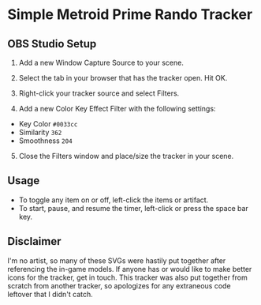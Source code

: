 Simple Metroid Prime Rando Tracker
========

OBS Studio Setup
---

1) Add a new Window Capture Source to your scene.

2) Select the tab in your browser that has the tracker open. Hit OK.

3) Right-click your tracker source and select Filters.

4) Add a new Color Key Effect Filter with the following settings:
* Key Color `#0033cc`
* Similarity `362`
* Smoothness `204`

5) Close the Filters window and place/size the tracker in your scene.

Usage
---
* To toggle any item on or off, left-click the items or artifact.
* To start, pause, and resume the timer, left-click or press the space bar key.

Disclaimer
---
I'm no artist, so many of these SVGs were hastily put together after referencing the in-game models. If anyone has or would like to make better icons for the tracker, get in touch. This tracker was also put together from scratch from another tracker, so apologizes for any extraneous code leftover that I didn't catch.
